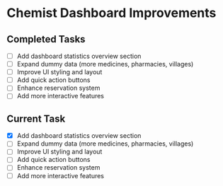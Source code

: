 # Chemist Dashboard Improvements

## Completed Tasks
- [ ] Add dashboard statistics overview section
- [ ] Expand dummy data (more medicines, pharmacies, villages)
- [ ] Improve UI styling and layout
- [ ] Add quick action buttons
- [ ] Enhance reservation system
- [ ] Add more interactive features

## Current Task
- [x] Add dashboard statistics overview section
- [ ] Expand dummy data (more medicines, pharmacies, villages)
- [ ] Improve UI styling and layout
- [ ] Add quick action buttons
- [ ] Enhance reservation system
- [ ] Add more interactive features

